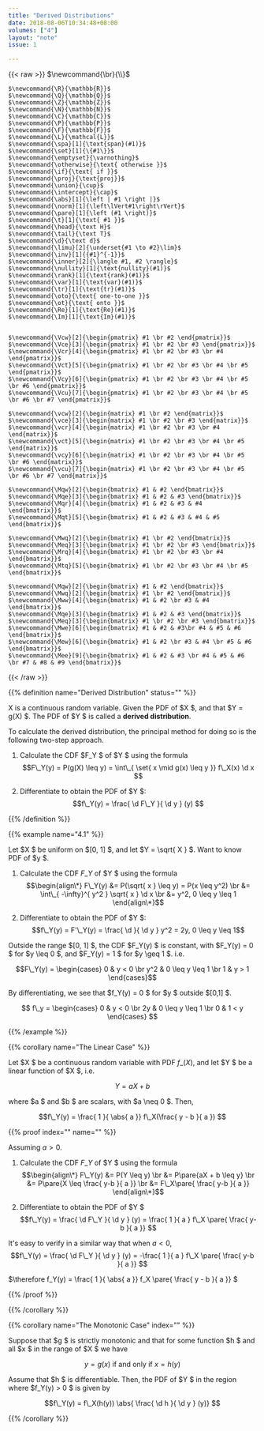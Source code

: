 ```yaml
---
title: "Derived Distributions"
date: 2018-08-06T10:34:48+08:00
volumes: ["4"]
layout: "note"
issue: 1

---
```


<!--more-->

<div class="latex-macros">
  {{< raw >}}
    $\newcommand{\br}{\\}$

    $\newcommand{\R}{\mathbb{R}}$
    $\newcommand{\Q}{\mathbb{Q}}$
    $\newcommand{\Z}{\mathbb{Z}}$
    $\newcommand{\N}{\mathbb{N}}$
    $\newcommand{\C}{\mathbb{C}}$
    $\newcommand{\P}{\mathbb{P}}$
    $\newcommand{\F}{\mathbb{F}}$
    $\newcommand{\L}{\mathcal{L}}$
    $\newcommand{\spa}[1]{\text{span}(#1)}$
    $\newcommand{\set}[1]{\{#1\}}$
    $\newcommand{\emptyset}{\varnothing}$
    $\newcommand{\otherwise}{\text{ otherwise }}$
    $\newcommand{\if}{\text{ if }}$
    $\newcommand{\proj}{\text{proj}}$
    $\newcommand{\union}{\cup}$
    $\newcommand{\intercept}{\cap}$
    $\newcommand{\abs}[1]{\left | #1 \right |}$
    $\newcommand{\norm}[1]{\left\lVert#1\right\rVert}$
    $\newcommand{\pare}[1]{\left (#1 \right)}$
    $\newcommand{\t}[1]{\text{ #1 }}$
    $\newcommand{\head}{\text H}$
    $\newcommand{\tail}{\text T}$
    $\newcommand{\d}{\text d}$
    $\newcommand{\limu}[2]{\underset{#1 \to #2}\lim}$
    $\newcommand{\inv}[1]{{#1}^{-1}}$
    $\newcommand{\inner}[2]{\langle #1, #2 \rangle}$
    $\newcommand{\nullity}[1]{\text{nullity}(#1)}$
    $\newcommand{\rank}[1]{\text{rank}(#1)}$
    $\newcommand{\var}[1]{\text{var}(#1)}$
    $\newcommand{\tr}[1]{\text{tr}(#1)}$
    $\newcommand{\oto}{\text{ one-to-one }}$
    $\newcommand{\ot}{\text{ onto }}$
    $\newcommand{\Re}[1]{\text{Re}(#1)}$
    $\newcommand{\Im}[1]{\text{Im}(#1)}$


    $\newcommand{\Vcw}[2]{\begin{pmatrix} #1 \br #2 \end{pmatrix}}$
    $\newcommand{\Vce}[3]{\begin{pmatrix} #1 \br #2 \br #3 \end{pmatrix}}$
    $\newcommand{\Vcr}[4]{\begin{pmatrix} #1 \br #2 \br #3 \br #4 \end{pmatrix}}$
    $\newcommand{\Vct}[5]{\begin{pmatrix} #1 \br #2 \br #3 \br #4 \br #5 \end{pmatrix}}$
    $\newcommand{\Vcy}[6]{\begin{pmatrix} #1 \br #2 \br #3 \br #4 \br #5 \br #6 \end{pmatrix}}$
    $\newcommand{\Vcu}[7]{\begin{pmatrix} #1 \br #2 \br #3 \br #4 \br #5 \br #6 \br #7 \end{pmatrix}}$

    $\newcommand{\vcw}[2]{\begin{matrix} #1 \br #2 \end{matrix}}$
    $\newcommand{\vce}[3]{\begin{matrix} #1 \br #2 \br #3 \end{matrix}}$
    $\newcommand{\vcr}[4]{\begin{matrix} #1 \br #2 \br #3 \br #4 \end{matrix}}$
    $\newcommand{\vct}[5]{\begin{matrix} #1 \br #2 \br #3 \br #4 \br #5 \end{matrix}}$
    $\newcommand{\vcy}[6]{\begin{matrix} #1 \br #2 \br #3 \br #4 \br #5 \br #6 \end{matrix}}$
    $\newcommand{\vcu}[7]{\begin{matrix} #1 \br #2 \br #3 \br #4 \br #5 \br #6 \br #7 \end{matrix}}$

    $\newcommand{\Mqw}[2]{\begin{bmatrix} #1 & #2 \end{bmatrix}}$
    $\newcommand{\Mqe}[3]{\begin{bmatrix} #1 & #2 & #3 \end{bmatrix}}$
    $\newcommand{\Mqr}[4]{\begin{bmatrix} #1 & #2 & #3 & #4 \end{bmatrix}}$
    $\newcommand{\Mqt}[5]{\begin{bmatrix} #1 & #2 & #3 & #4 & #5 \end{bmatrix}}$

    $\newcommand{\Mwq}[2]{\begin{bmatrix} #1 \br #2 \end{bmatrix}}$
    $\newcommand{\Meq}[3]{\begin{bmatrix} #1 \br #2 \br #3 \end{bmatrix}}$
    $\newcommand{\Mrq}[4]{\begin{bmatrix} #1 \br #2 \br #3 \br #4 \end{bmatrix}}$
    $\newcommand{\Mtq}[5]{\begin{bmatrix} #1 \br #2 \br #3 \br #4 \br #5 \end{bmatrix}}$

    $\newcommand{\Mqw}[2]{\begin{bmatrix} #1 & #2 \end{bmatrix}}$
    $\newcommand{\Mwq}[2]{\begin{bmatrix} #1 \br #2 \end{bmatrix}}$
    $\newcommand{\Mww}[4]{\begin{bmatrix} #1 & #2 \br #3 & #4 \end{bmatrix}}$
    $\newcommand{\Mqe}[3]{\begin{bmatrix} #1 & #2 & #3 \end{bmatrix}}$
    $\newcommand{\Meq}[3]{\begin{bmatrix} #1 \br #2 \br #3 \end{bmatrix}}$
    $\newcommand{\Mwe}[6]{\begin{bmatrix} #1 & #2 & #3\br #4 & #5 & #6 \end{bmatrix}}$
    $\newcommand{\Mew}[6]{\begin{bmatrix} #1 & #2 \br #3 & #4 \br #5 & #6 \end{bmatrix}}$
    $\newcommand{\Mee}[9]{\begin{bmatrix} #1 & #2 & #3 \br #4 & #5 & #6 \br #7 & #8 & #9 \end{bmatrix}}$
  {{< /raw >}}
</div>

{{% definition name="Derived Distribution" status="" %}}

X is a continuous random variable. Given the PDF of $X $, and that $Y = g(X) $. The PDF of $Y $ is called a **derived distribution**.

To calculate the derived distribution, the principal method for doing so is the following two-step approach.

1. Calculate the CDF $F\_Y $ of $Y $ using the formula
$$F\_Y(y) = P(g(X) \leq y) = \int\_{ \set{ x \mid g(x) \leq y }} f\_X(x) \d x $$

2. Differentiate to obtain the PDF of $Y $:
$$f\_Y(y) = \frac{ \d F\_Y }{ \d y } (y) $$

{{% /definition %}}

{{% example name="4.1" %}}

Let $X $ be uniform on $[0, 1] $, and let $Y = \sqrt{ X } $. Want to know PDF of $y $.

1. Calculate the CDF $F\_Y$ of $Y $ using the formula
$$\begin{align\*}
F\_Y(y) &= P(\sqrt{ x } \leq y) =  P(x \leq y^2) \br
&= \int\_{ -\infty}^{ y^2 } \sqrt{ x }  \d x \br
&=  y^2,  0 \leq y \leq 1
\end{align\*}$$

2. Differentiate to obtain the PDF of $Y $:
$$f\_Y(y) = F'\_Y(y) = \frac{ \d  }{ \d y } y^2 = 2y,  0 \leq y \leq 1$$

Outside the range $[0, 1] $, the CDF $F\_Y(y) $ is constant, with $F\_Y(y) = 0 $ for $y \leq 0 $, and $F\_Y(y) = 1 $ for $y \geq 1 $. i.e.

$$F\_Y(y) = \begin{cases}
  0 & y < 0 \br
  y^2 & 0 \leq y \leq 1 \br
  1 & y > 1
\end{cases}$$

By differentiating, we see that $f\_Y(y) = 0 $ for $y $ outside $[0,1] $.

$$ f\_y = \begin{cases}
  0 & y < 0 \br
  2y & 0 \leq y \leq 1 \br
  0 & 1 < y
\end{cases} $$

{{% /example %}}

{{% corollary name="The Linear Case" %}}

Let $X $ be a continuous random variable with PDF $f\_(X)$, and let $Y $ be a linear function of $X $, i.e.

$$Y = aX + b $$

where $a $ and $b $ are scalars, with $a \neq 0 $. Then,

$$f\_Y(y) = \frac{ 1 }{ \abs{ a }} f\_X(\frac{ y - b }{ a }) $$

{{% proof index="" name="" %}}

Assuming $a > 0$.

1. Calculate the CDF $F\_Y$ of $Y $ using the formula
$$\begin{align\*}
F\_Y(y) &= P(Y \leq y) \br
&= P\pare{aX + b \leq y} \br
&= P\pare{X \leq \frac{ y-b }{ a }} \br
&= F\_X\pare{ \frac{ y-b }{ a }}
\end{align\*}$$

2. Differentiate to obtain the PDF of $Y $
$$f\_Y(y) = \frac{ \d F\_Y }{ \d y } (y) = \frac{ 1 }{ a } f\_X \pare{ \frac{ y-b }{ a }} $$

It's easy to verify in a similar way that when $a < 0$,
$$f\_Y(y) = \frac{ \d F\_Y }{ \d y } (y) = -\frac{ 1 }{ a } f\_X \pare{ \frac{ y-b }{ a }} $$

$\therefore f\_Y(y) = \frac{ 1 }{ \abs{ a }} f\_X \pare{ \frac{ y - b }{ a }} $


{{% /proof %}}

{{% /corollary %}}

{{% corollary name="The Monotonic Case" index="" %}}

Suppose that $g $ is strictly monotonic and that for some function $h $ and all $x $ in the range of $X $ we have

$$y = g(x) \text{ if and only if } x = h(y) $$

Assume that $h $ is differentiable. Then, the PDF of $Y $ in the region where $f\_Y(y) > 0 $ is given by


$$f\_Y(y) = f\_X(h(y)) \abs{ \frac{ \d h }{ \d y } (y)} $$


{{% /corollary %}}
